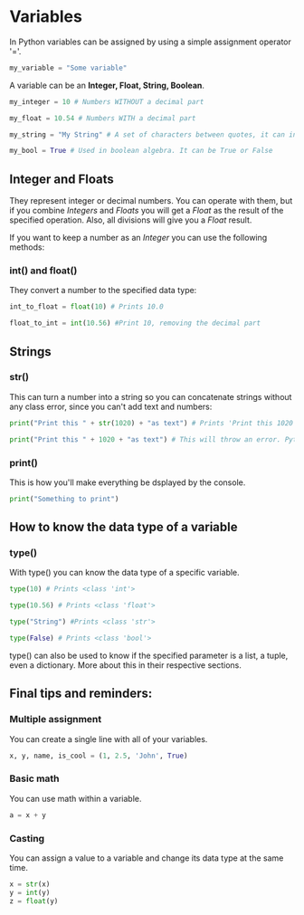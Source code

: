 # Variables

In Python variables can be assigned by using a simple assignment operator '='.

~~~python
my_variable = "Some variable"
~~~

A variable can be an **Integer, Float, String, Boolean**.

~~~python
my_integer = 10 # Numbers WITHOUT a decimal part

my_float = 10.54 # Numbers WITH a decimal part

my_string = "My String" # A set of characters between quotes, it can include numbers, i.e. "My string #1"

my_bool = True # Used in boolean algebra. It can be True or False
~~~

## Integer and Floats

They represent integer or decimal numbers. You can operate with them, but if you combine *Integers* and *Floats* you will get a *Float* as the result of the specified operation. Also, all divisions will give you a *Float* result.

If you want to keep a number as an *Integer* you can use the following methods:

### int() and float()

They convert a number to the specified data type:

~~~python
int_to_float = float(10) # Prints 10.0

float_to_int = int(10.56) #Print 10, removing the decimal part
~~~

## Strings

### str()

This can turn a number into a string so you can concatenate strings without any class error, since you can't add text and numbers:

~~~python
print("Print this " + str(1020) + "as text") # Prints 'Print this 1020 as text'

print("Print this " + 1020 + "as text") # This will throw an error. Python would think you are trying to get the sum of words and letters
~~~

### print()

This is how you'll make everything be dsplayed by the console.

~~~python
print("Something to print")
~~~

## How to know the data type of a variable

### type()

With type() you can know the data type of a specific variable.

~~~python
type(10) # Prints <class 'int'>

type(10.56) # Prints <class 'float'>

type("String") #Prints <class 'str'>

type(False) # Prints <class 'bool'>
~~~

type() can also be used to know if the specified parameter is a list, a tuple, even a dictionary. More about this in their respective sections.

## Final tips and reminders:

### Multiple assignment

You can create a single line with all of your variables.

~~~python
x, y, name, is_cool = (1, 2.5, 'John', True)
~~~

### Basic math

You can use math within a variable. 

~~~python
a = x + y
~~~

### Casting

You can assign a value to a variable and change its data type at the same time.

~~~python
x = str(x)
y = int(y)
z = float(y)
~~~
